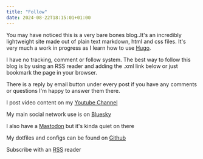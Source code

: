 ```yaml
---
title: "Follow"
date: 2024-08-22T18:15:01+01:00
---
```


You may have noticed this is a very bare bones blog..It's an incredibly lightweight site made out of plain text markdown, html and css files. It's very much a work in progress as I learn how to use [Hugo](https://gohugo.io/). 

I have no tracking, comment or follow system. The best way to follow this blog is by using an RSS reader and adding the .xml link below or just bookmark the page in your browser.

There is a reply by email button under every post if you have any comments or questions I'm happy to answer them there. 

I post video content on my [Youtube Channel](https://www.youtube.com/@bledleysworld)

My main social network use is on [Bluesky](https://bsky.app/profile/bledley.bsky.social) 

I also have a [Mastodon](https://mastodon.social/@bledley) but it's kinda quiet on there

My dotfiles and configs can be found on [Github](https://github.com/bleds1)

Subscribe with an [RSS](/index.xml) reader
